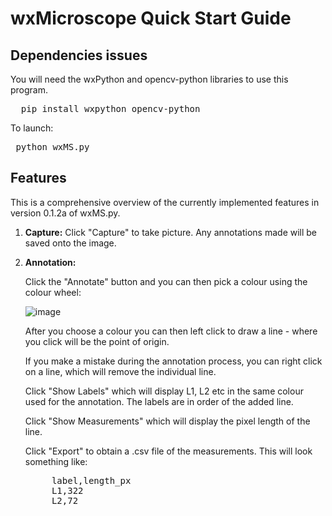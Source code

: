 # wxMicroscope Quick Start Guide

## Dependencies issues

You will need the wxPython and opencv-python libraries to use this program.

<pre>  pip install wxpython opencv-python </pre>

To launch:

<pre> python wxMS.py </pre>

## Features

This is a comprehensive overview of the currently implemented features in version 0.1.2a of wxMS.py.

1. <b>Capture:</b>
    Click "Capture" to take picture. Any annotations made will be saved onto the image.

2. <b>Annotation:</b>

    Click the "Annotate" button and you can then pick a colour using the colour wheel:
   
   ![image](https://github.com/user-attachments/assets/f0008e33-5dad-4438-9a6a-2621c71d640b)

   After you choose a colour you can then left click to draw a line - where you click will be the point of origin.

   If you make a mistake during the annotation process, you can right click on a line, which will remove the individual line.

   Click "Show Labels" which will display L1, L2 etc in the same colour used for the annotation. The labels are in order of the added line.

   Click "Show Measurements" which will display the pixel length of the line.

   Click "Export" to obtain a .csv file of the measurements. This will look something like:

   <pre>
        label,length_px
        L1,322
        L2,72  
   </pre>

